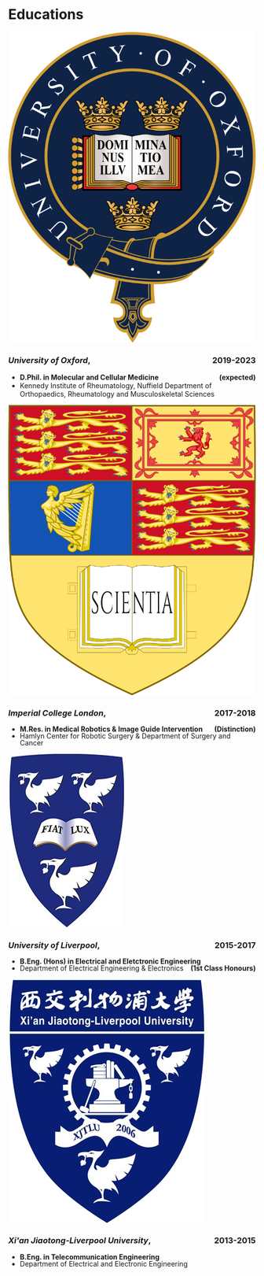 #  <i class="fas fa-user-graduate"></i> Educations

<div class="logo-box">
<div class="logo-img">
<a href="https://www.ox.ac.uk/"><img src='images/logo/Oxford-Univ-logo.png' alt="sym" max-width="50px"></a>
</div>
<div class="logo-text">
<h3><i>University of Oxford</i>, <div style="float:right;">2019-2023</div></h3> 
<ul>
<li> <b>D.Phil. in Molecular and Cellular Medicine <div style="float:right;">(expected)</div></b> </li>
<li> Kennedy Institute of Rheumatology, Nuffield Department of Orthopaedics, Rheumatology and Musculoskeletal Sciences</li>
</ul>
</div>
</div>

<div class="logo-box">
<div class="logo-img">
<a href="https://www.imperial.ac.uk/"><img src='images/logo/Imperial_College_London-logo.png' alt="sym"></a>
</div>
<div class="logo-text">
<h3><i>Imperial College London</i>, <div style="float:right;">2017-2018</div></h3> 
<ul style="line-height: 100%">
<li> <b>M.Res. in Medical Robotics & Image Guide Intervention <div style="float:right;">(Distinction)</div></b> </li>
<li> Hamlyn Center for Robotic Surgery & Department of Surgery and Cancer </li>
</ul>
</div>
</div>

<div class="logo-box">
<div class="logo-img">
<a href="https://www.liverpool.ac.uk/"><img src='images/logo/liverpool_univ_logo.jpg' alt="sym"></a>
</div>
<div class="logo-text">
<h3><i>University of Liverpool</i>, <div style="float:right;">2015-2017</div></h3> 
<ul style="line-height: 100%">
<li> <b>B.Eng. (Hons) in Electrical and Eletctronic Engineering <div style="float:right;">(1st Class Honours)</div></b> </li>
<li> Department of Electrical Engineering & Electronics </li>
</ul>
</div>
</div>

<div class="logo-box">
<div class="logo-img">
<a href="https://www.xjtlu.edu.cn/en"><img src='images/logo/xjtlu-logo.jpg' alt="sym"></a>
</div>
<div class="logo-text">
<h3><i>Xi'an Jiaotong-Liverpool University</i>, <div style="float:right;">2013-2015</div></h3> 
<ul style="line-height: 100%">
<li> <b>B.Eng. in Telecommunication Engineering </b> </li>
<li> Department of Electrical and Electronic Engineering</li>
</ul>
</div>
</div>